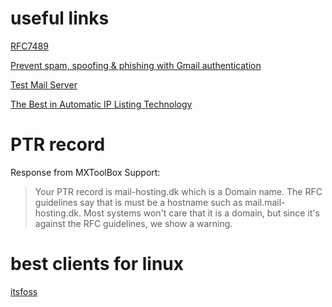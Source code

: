 ---
---

# useful links

[RFC7489](https://datatracker.ietf.org/doc/html/rfc7489)

[Prevent spam, spoofing & phishing with Gmail authentication](https://support.google.com/a/answer/10583557?sjid=16145958751574480438-EU)

[Test Mail Server](https://mxtoolbox.com/SuperTool.aspx)

[The Best in Automatic IP Listing Technology](https://www.spamrats.com/lookup.php?ip={ip_address})


# PTR record
Response from MXToolBox Support:

> Your PTR record is mail-hosting.dk which is a Domain name. The RFC guidelines say that is must be a hostname such as mail.mail-hosting.dk. Most systems won't care that it is a domain, but since it's against the RFC guidelines, we show a warning.

# best clients for linux
[itsfoss](https://itsfoss.com/best-email-clients-linux/)